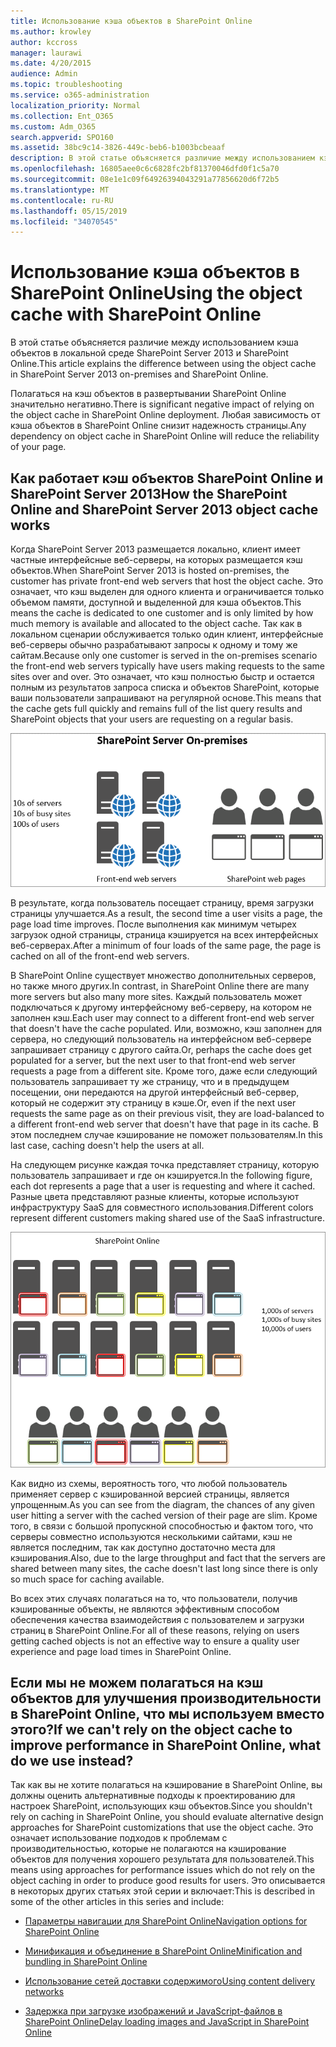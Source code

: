 ```yaml
---
title: Использование кэша объектов в SharePoint Online
ms.author: krowley
author: kccross
manager: laurawi
ms.date: 4/20/2015
audience: Admin
ms.topic: troubleshooting
ms.service: o365-administration
localization_priority: Normal
ms.collection: Ent_O365
ms.custom: Adm_O365
search.appverid: SPO160
ms.assetid: 38bc9c14-3826-449c-beb6-b1003bcbeaaf
description: В этой статье объясняется различие между использованием кэша объектов в локальной среде SharePoint Server 2013 и SharePoint Online.
ms.openlocfilehash: 16805aee0c6c6828fc2bf81370046dfd0f1c5a70
ms.sourcegitcommit: 08e1e1c09f64926394043291a77856620d6f72b5
ms.translationtype: MT
ms.contentlocale: ru-RU
ms.lasthandoff: 05/15/2019
ms.locfileid: "34070545"
---
```

# <a name="using-the-object-cache-with-sharepoint-online"></a><span data-ttu-id="5a767-103">Использование кэша объектов в SharePoint Online</span><span class="sxs-lookup"><span data-stu-id="5a767-103">Using the object cache with SharePoint Online</span></span>

<span data-ttu-id="5a767-104">В этой статье объясняется различие между использованием кэша объектов в локальной среде SharePoint Server 2013 и SharePoint Online.</span><span class="sxs-lookup"><span data-stu-id="5a767-104">This article explains the difference between using the object cache in SharePoint Server 2013 on-premises and SharePoint Online.</span></span>
  
<span data-ttu-id="5a767-105">Полагаться на кэш объектов в развертывании SharePoint Online значительно негативно.</span><span class="sxs-lookup"><span data-stu-id="5a767-105">There is significant negative impact of relying on the object cache in SharePoint Online deployment.</span></span> <span data-ttu-id="5a767-106">Любая зависимость от кэша объектов в SharePoint Online снизит надежность страницы.</span><span class="sxs-lookup"><span data-stu-id="5a767-106">Any dependency on object cache in SharePoint Online will reduce the reliability of your page.</span></span> 
  
## <a name="how-the-sharepoint-online-and-sharepoint-server-2013-object-cache-works"></a><span data-ttu-id="5a767-107">Как работает кэш объектов SharePoint Online и SharePoint Server 2013</span><span class="sxs-lookup"><span data-stu-id="5a767-107">How the SharePoint Online and SharePoint Server 2013 object cache works</span></span>

<span data-ttu-id="5a767-108">Когда SharePoint Server 2013 размещается локально, клиент имеет частные интерфейсные веб-серверы, на которых размещается кэш объектов.</span><span class="sxs-lookup"><span data-stu-id="5a767-108">When SharePoint Server 2013 is hosted on-premises, the customer has private front-end web servers that host the object cache.</span></span> <span data-ttu-id="5a767-109">Это означает, что кэш выделен для одного клиента и ограничивается только объемом памяти, доступной и выделенной для кэша объектов.</span><span class="sxs-lookup"><span data-stu-id="5a767-109">This means the cache is dedicated to one customer and is only limited by how much memory is available and allocated to the object cache.</span></span> <span data-ttu-id="5a767-110">Так как в локальном сценарии обслуживается только один клиент, интерфейсные веб-серверы обычно разрабатывают запросы к одному и тому же сайтам.</span><span class="sxs-lookup"><span data-stu-id="5a767-110">Because only one customer is served in the on-premises scenario the front-end web servers typically have users making requests to the same sites over and over.</span></span> <span data-ttu-id="5a767-111">Это означает, что кэш полностью быстр и остается полным из результатов запроса списка и объектов SharePoint, которые ваши пользователи запрашивают на регулярной основе.</span><span class="sxs-lookup"><span data-stu-id="5a767-111">This means that the cache gets full quickly and remains full of the list query results and SharePoint objects that your users are requesting on a regular basis.</span></span>
  
![Показывает трафик и нагрузку на локальные веб-серверы переднего плана](media/a0d38b36-4909-4abb-8d4e-4930814bb3de.png)
  
<span data-ttu-id="5a767-113">В результате, когда пользователь посещает страницу, время загрузки страницы улучшается.</span><span class="sxs-lookup"><span data-stu-id="5a767-113">As a result, the second time a user visits a page, the page load time improves.</span></span> <span data-ttu-id="5a767-114">После выполнения как минимум четырех загрузок одной страницы, страница кэшируется на всех интерфейсных веб-серверах.</span><span class="sxs-lookup"><span data-stu-id="5a767-114">After a minimum of four loads of the same page, the page is cached on all of the front-end web servers.</span></span>
  
<span data-ttu-id="5a767-115">В SharePoint Online существует множество дополнительных серверов, но также много других.</span><span class="sxs-lookup"><span data-stu-id="5a767-115">In contrast, in SharePoint Online there are many more servers but also many more sites.</span></span> <span data-ttu-id="5a767-116">Каждый пользователь может подключаться к другому интерфейсному веб-серверу, на котором не заполнен кэш.</span><span class="sxs-lookup"><span data-stu-id="5a767-116">Each user may connect to a different front-end web server that doesn't have the cache populated.</span></span> <span data-ttu-id="5a767-117">Или, возможно, кэш заполнен для сервера, но следующий пользователь на интерфейсном веб-сервере запрашивает страницу с другого сайта.</span><span class="sxs-lookup"><span data-stu-id="5a767-117">Or, perhaps the cache does get populated for a server, but the next user to that front-end web server requests a page from a different site.</span></span> <span data-ttu-id="5a767-118">Кроме того, даже если следующий пользователь запрашивает ту же страницу, что и в предыдущем посещении, они передаются на другой интерфейсный веб-сервер, который не содержит эту страницу в кэше.</span><span class="sxs-lookup"><span data-stu-id="5a767-118">Or, even if the next user requests the same page as on their previous visit, they are load-balanced to a different front-end web server that doesn't have that page in its cache.</span></span> <span data-ttu-id="5a767-119">В этом последнем случае кэширование не поможет пользователям.</span><span class="sxs-lookup"><span data-stu-id="5a767-119">In this last case, caching doesn't help the users at all.</span></span>
  
<span data-ttu-id="5a767-120">На следующем рисунке каждая точка представляет страницу, которую пользователь запрашивает и где он кэшируется.</span><span class="sxs-lookup"><span data-stu-id="5a767-120">In the following figure, each dot represents a page that a user is requesting and where it cached.</span></span> <span data-ttu-id="5a767-121">Разные цвета представляют разные клиенты, которые используют инфраструктуру SaaS для совместного использования.</span><span class="sxs-lookup"><span data-stu-id="5a767-121">Different colors represent different customers making shared use of the SaaS infrastructure.</span></span>
  
![Показывает результаты кэширования объектов в SharePoint Online](media/25d04011-ef83-4cb7-9e04-a6ed490f63c3.png)
  
<span data-ttu-id="5a767-123">Как видно из схемы, вероятность того, что любой пользователь применяет сервер с кэшированной версией страницы, является упрощенным.</span><span class="sxs-lookup"><span data-stu-id="5a767-123">As you can see from the diagram, the chances of any given user hitting a server with the cached version of their page are slim.</span></span> <span data-ttu-id="5a767-124">Кроме того, в связи с большой пропускной способностью и фактом того, что серверы совместно используются несколькими сайтами, кэш не является последним, так как доступно достаточно места для кэширования.</span><span class="sxs-lookup"><span data-stu-id="5a767-124">Also, due to the large throughput and fact that the servers are shared between many sites, the cache doesn't last long since there is only so much space for caching available.</span></span>
  
<span data-ttu-id="5a767-125">Во всех этих случаях полагаться на то, что пользователи, получив кэшированные объекты, не являются эффективным способом обеспечения качества взаимодействия с пользователем и загрузки страниц в SharePoint Online.</span><span class="sxs-lookup"><span data-stu-id="5a767-125">For all of these reasons, relying on users getting cached objects is not an effective way to ensure a quality user experience and page load times in SharePoint Online.</span></span>
  
## <a name="if-we-cant-rely-on-the-object-cache-to-improve-performance-in-sharepoint-online-what-do-we-use-instead"></a><span data-ttu-id="5a767-126">Если мы не можем полагаться на кэш объектов для улучшения производительности в SharePoint Online, что мы используем вместо этого?</span><span class="sxs-lookup"><span data-stu-id="5a767-126">If we can't rely on the object cache to improve performance in SharePoint Online, what do we use instead?</span></span>

<span data-ttu-id="5a767-127">Так как вы не хотите полагаться на кэширование в SharePoint Online, вы должны оценить альтернативные подходы к проектированию для настроек SharePoint, использующих кэш объектов.</span><span class="sxs-lookup"><span data-stu-id="5a767-127">Since you shouldn't rely on caching in SharePoint Online, you should evaluate alternative design approaches for SharePoint customizations that use the object cache.</span></span> <span data-ttu-id="5a767-128">Это означает использование подходов к проблемам с производительностью, которые не полагаются на кэширование объектов для получения хорошего результата для пользователей.</span><span class="sxs-lookup"><span data-stu-id="5a767-128">This means using approaches for performance issues which do not rely on the object caching in order to produce good results for users.</span></span> <span data-ttu-id="5a767-129">Это описывается в некоторых других статьях этой серии и включает:</span><span class="sxs-lookup"><span data-stu-id="5a767-129">This is described in some of the other articles in this series and include:</span></span>
  
- [<span data-ttu-id="5a767-130">Параметры навигации для SharePoint Online</span><span class="sxs-lookup"><span data-stu-id="5a767-130">Navigation options for SharePoint Online</span></span>](navigation-options-for-sharepoint-online.md)
    
- [<span data-ttu-id="5a767-131">Минификация и объединение в SharePoint Online</span><span class="sxs-lookup"><span data-stu-id="5a767-131">Minification and bundling in SharePoint Online</span></span>](minification-and-bundling-in-sharepoint-online.md)
    
- [<span data-ttu-id="5a767-132">Использование сетей доставки содержимого</span><span class="sxs-lookup"><span data-stu-id="5a767-132">Using content delivery networks</span></span>](using-content-delivery-networks-with-sharepoint-online.md)
    
- [<span data-ttu-id="5a767-133">Задержка при загрузке изображений и JavaScript-файлов в SharePoint Online</span><span class="sxs-lookup"><span data-stu-id="5a767-133">Delay loading images and JavaScript in SharePoint Online</span></span>](delay-loading-images-and-javascript-in-sharepoint-online.md)
    

